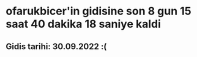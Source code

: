 # ofarukbicer'in gidisine son 8 gun 15 saat 40 dakika 18 saniye kaldi

## Gidis tarihi: 30.09.2022 :(